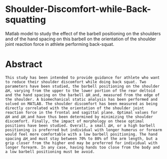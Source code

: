 # Shoulder-Discomfort-while-Back-squatting
Matlab model to study the effect of the barbell positioning on the shoulders and of the hand spacing on this barbell on the orientation of the shoulder joint reaction force in athlete performing back-squat.

# Abstract

	This study has been intended to provide guidance for athlete who want to reduce their shoulder discomfort while doing back squat. Two parameters have been studied, the barbell positioning on the shoulder ∆H, varying from the upper to the lower portion of the rear deltoid and the hand spacing on the barbell ∆H_and, measured from the edge of the shoulder. A biomechanical static analysis has been performed and solved on MATLAB. The shoulder discomfort has been measured as being directly correlated with the orientation of the shoulder joint reaction force in the frontal and sagittal plane. Optimal values for ∆H and ∆H_and have thus been determined by minimizing the shoulder discomfort. Finally, the impact of morphology on these optimal positions have been studied. Overall, a small ∆H, or a high barbell positioning is preferred but individual with longer humerus or forearm would feel more comfortable with a low barbell positioning. The hand spacing ∆H_and must stay between 70% to 80% of the arm length, but a grip closer from the higher end may be preferred for individual with longer forearm. In any case, having hands too close from the body and a low barbell positioning must be avoid. 
